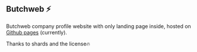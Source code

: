 ## Butchweb ⚡️

Butchweb company profile website with only landing page inside, hosted on [Github pages](https://butchlab.github.io/Butchweb/) (currently).

Thanks to shards and the license🔥
